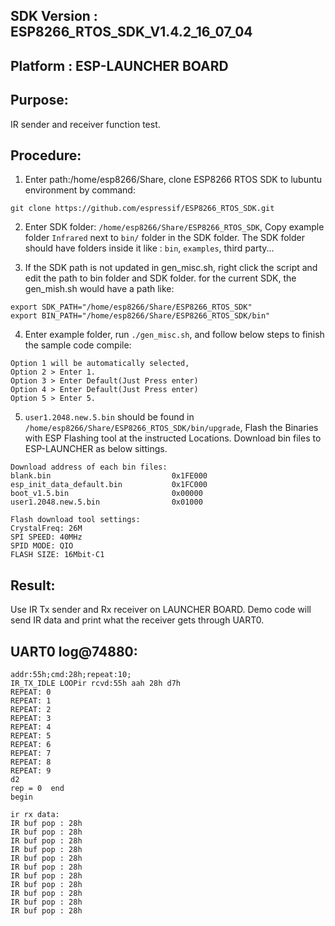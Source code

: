 ## SDK Version : ESP8266_RTOS_SDK_V1.4.2_16_07_04
## Platform : ESP-LAUNCHER BOARD

## Purpose:
IR sender and receiver function test.

## Procedure:
1. Enter path:/home/esp8266/Share, clone ESP8266 RTOS SDK to lubuntu environment by command: 

```
git clone https://github.com/espressif/ESP8266_RTOS_SDK.git 
```
	   
2. Enter SDK folder: `/home/esp8266/Share/ESP8266_RTOS_SDK`, Copy example folder `Infrared` next to `bin/` folder in the SDK folder. The SDK folder should have folders inside it like : `bin`, `examples`, third party...

3. If the SDK path is not updated in gen_misc.sh, right click the script and edit the path to bin folder and SDK folder. for the current SDK, the gen_mish.sh would have a path like:
       
```
export SDK_PATH="/home/esp8266/Share/ESP8266_RTOS_SDK"
export BIN_PATH="/home/esp8266/Share/ESP8266_RTOS_SDK/bin"
```
	   
4. Enter example folder, run `./gen_misc.sh`, and follow below steps to finish the sample code compile:
	
```
Option 1 will be automatically selected, 
Option 2 > Enter 1. 
Option 3 > Enter Default(Just Press enter)
Option 4 > Enter Default(Just Press enter)
Option 5 > Enter 5.
```	   
5. `user1.2048.new.5.bin` should be found in `/home/esp8266/Share/ESP8266_RTOS_SDK/bin/upgrade`, Flash the Binaries with ESP Flashing tool at the instructed Locations. Download bin files to ESP-LAUNCHER as below sittings.

```		
Download address of each bin files:
blank.bin				            0x1FE000
esp_init_data_default.bin			0x1FC000
boot_v1.5.bin					    0x00000
user1.2048.new.5.bin                0x01000

Flash download tool settings:
CrystalFreq: 26M
SPI SPEED: 40MHz
SPID MODE: QIO
FLASH SIZE: 16Mbit-C1
```

## Result: 
Use IR Tx sender and Rx receiver on LAUNCHER BOARD. Demo code will send IR data and print what the receiver gets through UART0.

## UART0 log@74880:
```
addr:55h;cmd:28h;repeat:10;
IR_TX_IDLE LOOPir rcvd:55h aah 28h d7h 
REPEAT: 0
REPEAT: 1
REPEAT: 2
REPEAT: 3
REPEAT: 4
REPEAT: 5
REPEAT: 6
REPEAT: 7
REPEAT: 8
REPEAT: 9
d2
rep = 0  end 
begin

ir rx data:
IR buf pop : 28h 
IR buf pop : 28h 
IR buf pop : 28h 
IR buf pop : 28h 
IR buf pop : 28h 
IR buf pop : 28h 
IR buf pop : 28h 
IR buf pop : 28h 
IR buf pop : 28h 
IR buf pop : 28h 
IR buf pop : 28h 
```

